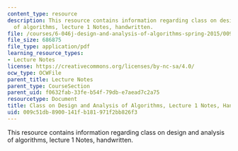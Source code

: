 ```yaml
---
content_type: resource
description: This resource contains information regarding class on design and analysis
  of algorithms, lecture 1 Notes, handwritten.
file: /courses/6-046j-design-and-analysis-of-algorithms-spring-2015/009c51db8900141fb181971f2bb826f3_MIT6_046JS15_writtenlec1.pdf
file_size: 686875
file_type: application/pdf
learning_resource_types:
- Lecture Notes
license: https://creativecommons.org/licenses/by-nc-sa/4.0/
ocw_type: OCWFile
parent_title: Lecture Notes
parent_type: CourseSection
parent_uid: f0632fab-33fe-b54f-79db-e7aead7c2a75
resourcetype: Document
title: Class on Design and Analysis of Algorithms, Lecture 1 Notes, Handwritten
uid: 009c51db-8900-141f-b181-971f2bb826f3
---
```

This resource contains information regarding class on design and analysis of algorithms, lecture 1 Notes, handwritten.